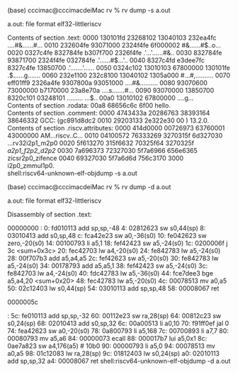 
(base) cccimac@cccimacdeiMac rv % rv dump -s a.out   

a.out:     file format elf32-littleriscv

Contents of section .text:
 0000 130101fd 23268102 13040103 232ea4fc  ....#&......#...
 0010 232604fe 93071000 2324f4fe 6f000002  #&......#$..o...
 0020 0327c4fe 832784fe b307f700 2326f4fe  .'...'......#&..
 0030 832784fe 93871700 2324f4fe 032784fe  .'......#$...'..
 0040 8327c4fd e3dee7fc 8327c4fe 13850700  .'.......'......
 0050 0324c102 13010103 67800000 130101fe  .$......g.......
 0060 232e1100 232c8100 13040102 1305a000  #...#,..........
 0070 eff01ff9 2326a4fe 9307800a 93051000  ....#&..........
 0080 93070600 73000000 b7170000 23a8e70a  ....s.......#...
 0090 93070000 13850700 8320c101 03248101  ......... ...$..
 00a0 13010102 67800000                    ....g...        
Contents of section .rodata:
 00a8 68656c6c 6f00                        hello.          
Contents of section .comment:
 0000 4743433a 20286763 38393164 38646332  GCC: (gc891d8dc2
 0010 29203133 2e322e30 00                 ) 13.2.0.       
Contents of section .riscv.attributes:
 0000 414d0000 00726973 63760001 43000000  AM...riscv..C...
 0010 04100572 76333269 3270315f 6d327030  ...rv32i2p1_m2p0
 0020 5f613270 315f6632 70325f64 3270325f  _a2p1_f2p2_d2p2_
 0030 7a696373 72327030 5f7a6966 656e6365  zicsr2p0_zifence
 0040 69327030 5f7a6d6d 756c3170 3000      i2p0_zmmul1p0.  
shell:riscv64-unknown-elf-objdump -s a.out 


(base) cccimac@cccimacdeiMac rv % rv dump -d a.out         

a.out:     file format elf32-littleriscv


Disassembly of section .text:

00000000 <sum>:
   0:   fd010113                add     sp,sp,-48
   4:   02812623                sw      s0,44(sp)
   8:   03010413                add     s0,sp,48
   c:   fca42e23                sw      a0,-36(s0)
  10:   fe042623                sw      zero,-20(s0)
  14:   00100793                li      a5,1
  18:   fef42423                sw      a5,-24(s0)
  1c:   0200006f                j       3c <sum+0x3c>
  20:   fec42703                lw      a4,-20(s0)
  24:   fe842783                lw      a5,-24(s0)
  28:   00f707b3                add     a5,a4,a5
  2c:   fef42623                sw      a5,-20(s0)
  30:   fe842783                lw      a5,-24(s0)
  34:   00178793                add     a5,a5,1
  38:   fef42423                sw      a5,-24(s0)
  3c:   fe842703                lw      a4,-24(s0)
  40:   fdc42783                lw      a5,-36(s0)
  44:   fce7dee3                bge     a5,a4,20 <sum+0x20>
  48:   fec42783                lw      a5,-20(s0)
  4c:   00078513                mv      a0,a5
  50:   02c12403                lw      s0,44(sp)
  54:   03010113                add     sp,sp,48
  58:   00008067                ret

0000005c <main>:
  5c:   fe010113                add     sp,sp,-32
  60:   00112e23                sw      ra,28(sp)
  64:   00812c23                sw      s0,24(sp)
  68:   02010413                add     s0,sp,32
  6c:   00a00513                li      a0,10
  70:   f91ff0ef                jal     0 <sum>
  74:   fea42623                sw      a0,-20(s0)
  78:   0a800793                li      a5,168
  7c:   00700893                li      a7,7
  80:   00080793                mv      a5,a6
  84:   00000073                ecall
  88:   000017b7                lui     a5,0x1
  8c:   0ae7a823                sw      a4,176(a5) # 10b0 <temp>
  90:   00000793                li      a5,0
  94:   00078513                mv      a0,a5
  98:   01c12083                lw      ra,28(sp)
  9c:   01812403                lw      s0,24(sp)
  a0:   02010113                add     sp,sp,32
  a4:   00008067                ret
shell:riscv64-unknown-elf-objdump -d a.out 